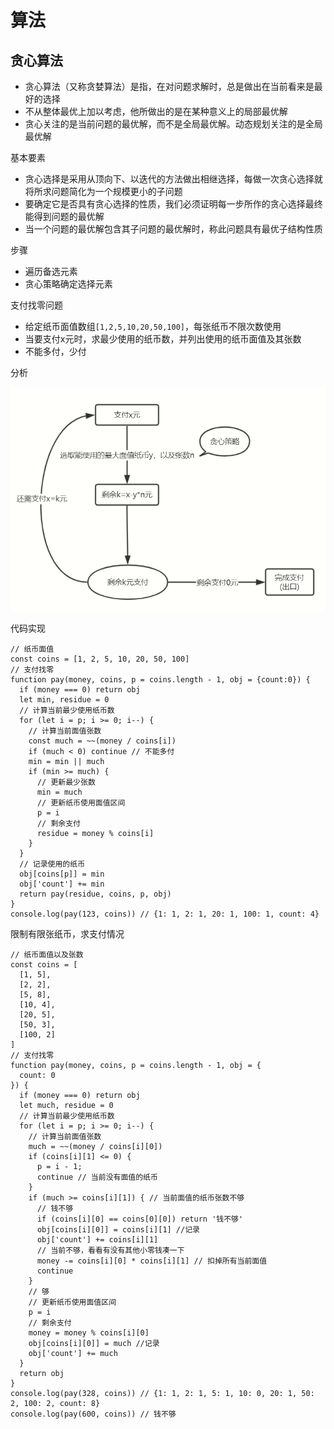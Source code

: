 # 算法

## 贪心算法

- 贪心算法（又称贪婪算法）是指，在对问题求解时，总是做出在当前看来是最好的选择
- 不从整体最优上加以考虑，他所做出的是在某种意义上的局部最优解
- 贪心关注的是当前问题的最优解，而不是全局最优解。动态规划关注的是全局最优解

基本要素

- 贪心选择是采用从顶向下、以迭代的方法做出相继选择，每做一次贪心选择就将所求问题简化为一个规模更小的子问题
- 要确定它是否具有贪心选择的性质，我们必须证明每一步所作的贪心选择最终能得到问题的最优解
- 当一个问题的最优解包含其子问题的最优解时，称此问题具有最优子结构性质

步骤

- 遍历备选元素
- 贪心策略确定选择元素

支付找零问题

- 给定纸币面值数组`[1,2,5,10,20,50,100]`，每张纸币不限次数使用
- 当要支付x元时，求最少使用的纸币数，并列出使用的纸币面值及其张数
- 不能多付，少付

分析

![贪心算法分析1](img/15.png)

代码实现

```支付找零
// 纸币面值
const coins = [1, 2, 5, 10, 20, 50, 100]
// 支付找零
function pay(money, coins, p = coins.length - 1, obj = {count:0}) {
  if (money === 0) return obj
  let min, residue = 0
  // 计算当前最少使用纸币数
  for (let i = p; i >= 0; i--) {
    // 计算当前面值张数
    const much = ~~(money / coins[i])
    if (much < 0) continue // 不能多付
    min = min || much
    if (min >= much) {
      // 更新最少张数
      min = much
      // 更新纸币使用面值区间
      p = i
      // 剩余支付
      residue = money % coins[i]
    }
  }
  // 记录使用的纸币
  obj[coins[p]] = min
  obj['count'] += min
  return pay(residue, coins, p, obj)
}
console.log(pay(123, coins)) // {1: 1, 2: 1, 20: 1, 100: 1, count: 4}
```

限制有限张纸币，求支付情况

```条件找零
// 纸币面值以及张数
const coins = [
  [1, 5],
  [2, 2],
  [5, 8],
  [10, 4],
  [20, 5],
  [50, 3],
  [100, 2]
]
// 支付找零
function pay(money, coins, p = coins.length - 1, obj = {
  count: 0
}) {
  if (money === 0) return obj
  let much, residue = 0
  // 计算当前最少使用纸币数
  for (let i = p; i >= 0; i--) {
    // 计算当前面值张数
    much = ~~(money / coins[i][0])
    if (coins[i][1] <= 0) {
      p = i - 1;
      continue // 当前没有面值的纸币
    }
    if (much >= coins[i][1]) { // 当前面值的纸币张数不够
      // 钱不够
      if (coins[i][0] == coins[0][0]) return '钱不够'
      obj[coins[i][0]] = coins[i][1] //记录
      obj['count'] += coins[i][1]
      // 当前不够，看看有没有其他小零钱凑一下
      money -= coins[i][0] * coins[i][1] // 扣掉所有当前面值
      continue
    }
    // 够
    // 更新纸币使用面值区间
    p = i
    // 剩余支付
    money = money % coins[i][0]
    obj[coins[i][0]] = much //记录
    obj['count'] += much
  }
  return obj
}
console.log(pay(328, coins)) // {1: 1, 2: 1, 5: 1, 10: 0, 20: 1, 50: 2, 100: 2, count: 8}
console.log(pay(600, coins)) // 钱不够
```